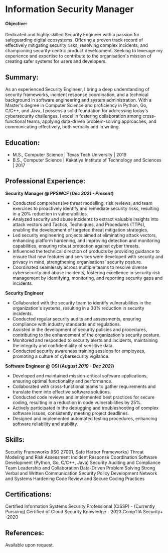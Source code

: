 # Information Security Manager

#### Objective:
Dedicated and highly skilled Security Engineer with a passion for safeguarding digital ecosystems. Offering a proven track record of effectively mitigating security risks, resolving complex incidents, and championing security-centric product development. Seeking to leverage my experience and expertise to contribute to the organisation's mission of creating safer systems for users and developers.

## Summary:
As an experienced Security Engineer, I bring a deep understanding of security frameworks, incident response coordination, and a technical background in software engineering and system administration. With a Master's degree in Computer Science and proficiency in Python, Go, C/C++, and Java, I possess a solid foundation for addressing today's cybersecurity challenges. I excel in fostering collaboration among cross-functional teams, applying data-driven problem-solving approaches, and communicating effectively, both verbally and in writing.

## Education:
 - M.S., Computer Science | Texas Tech University | 2019
 - B.S., Computer Science | Kakatiya Institute of Technology and Sciences | 2017
   
## Professional Experience:
**Security Manager @ PPSWCF (_Dec 2021 - Present_)**
- Conducted comprehensive threat modelling, risk reviews, and team exercises to proactively identify and remediate security risks, resulting in a 20% reduction in vulnerabilities.
- Analyzed security and abuse incidents to extract valuable insights into attack vectors and Tactics, Techniques, and Procedures (TTPs), enabling the development of targeted threat mitigation strategies.
- Led security engineering projects aimed at eliminating attack vectors, enhancing platform hardening, and improving detection and monitoring capabilities, ensuring robust protection against cyber threats.
- Influenced the technical direction of products by providing guidance to ensure that new features and services were developed with security and privacy in mind, strengthening organisations' security posture.
- Coordinated seamlessly across multiple teams to resolve diverse cybersecurity and abuse incidents, fostering excellence in security risk management by identifying, monitoring, and reporting security gaps and incidents.

**Security Engineer**
- Collaborated with the security team to identify vulnerabilities in the organization's systems, resulting in a 30% reduction in security incidents.
- Conducted regular security audits and assessments, ensuring compliance with industry standards and regulations.
- Assisted in the development of security policies and procedures, contributing to the enhancement of the organization's security posture.
- Monitored and responded to security alerts and incidents, maintaining the integrity and confidentiality of sensitive data.
- Conducted security awareness training sessions for employees, promoting a culture of cybersecurity vigilance.

**Software Engineer @ OSI (_August 2019 - Dec 2021_)**
- Developed and maintained mission-critical software applications, ensuring optimal functionality and performance.
- Collaborated with cross-functional teams to gather requirements and translate them into effective software solutions.
- Conducted code reviews and implemented best practices for secure coding, resulting in a reduction in code vulnerabilities by 25%.
- Actively participated in the debugging and troubleshooting of complex software issues, consistently meeting project deadlines.
- Designed and implemented automated testing procedures, enhancing software reliability and stability.


## Skills:

Security Frameworks (ISO 27001, Safe Harbor Frameworks)
Threat Modeling and Risk Assessment
Incident Response Coordination
Software Development (Python, Go, C/C++, Java)
Security Auditing and Compliance
Team Leadership and Collaboration
Data-Driven Problem Solving
Strong Verbal and Written Communication
Security Policy Development
Network and Systems Hardening
Code Review and Secure Coding Practices

## Certifications:

Certified Information Systems Security Professional (CISSP) - (Currently Pursuing)
Certified of Cloud Security Knowledge - 2023
CompTIA Security+ -2020

## References:
 Available upon request.
